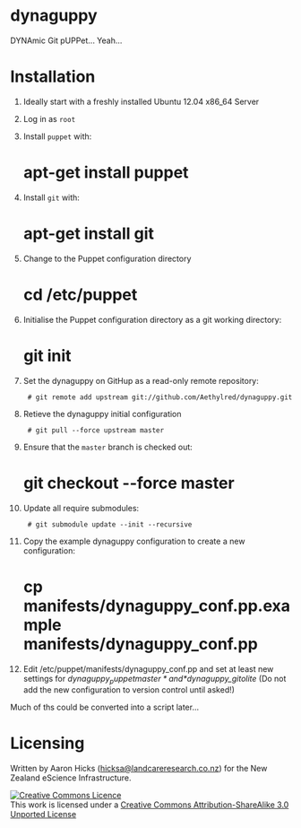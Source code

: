 # dynaguppy

DYNAmic Git pUPPet... Yeah...

# Installation

1. Ideally start with a freshly installed Ubuntu 12.04 x86_64 Server
1. Log in as `root`
1. Install `puppet` with:

    # apt-get install puppet

1. Install `git` with:

    # apt-get install git

1. Change to the Puppet configuration directory

    # cd /etc/puppet

1. Initialise the Puppet configuration directory as a git working directory:

    # git init

1. Set the dynaguppy on GitHup as a read-only remote repository:

		# git remote add upstream git://github.com/Aethylred/dynaguppy.git

1. Retieve the dynaguppy initial configuration

		# git pull --force upstream master

1. Ensure that the `master` branch is checked out:

    # git checkout --force master

1. Update all require submodules:

		# git submodule update --init --recursive

1. Copy the example dynaguppy configuration to create a new configuration:

    # cp manifests/dynaguppy_conf.pp.example manifests/dynaguppy_conf.pp

1. Edit /etc/puppet/manifests/dynaguppy_conf.pp and set at least new settings for *$dynaguppy_puppetmaster* and *$dynaguppy_gitolite* (Do not add the new configuration to version control until asked!)

Much of ths could be converted into a script later...

# Licensing

Written by Aaron Hicks (hicksa@landcareresearch.co.nz) for the New Zealand eScience Infrastructure.

<a rel="license" href="http://creativecommons.org/licenses/by-sa/3.0/"><img alt="Creative Commons Licence" style="border-width:0" src="http://i.creativecommons.org/l/by-sa/3.0/88x31.png" /></a><br />This work is licensed under a <a rel="license" href="http://creativecommons.org/licenses/by-sa/3.0/">Creative Commons Attribution-ShareAlike 3.0 Unported License</a>